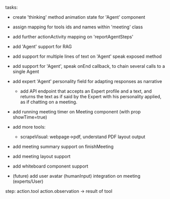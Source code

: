 tasks:
- create 'thinking' method animation state for 'Agent' component
- assign mapping for tools ids and names within 'meeting' class
- add further actionActivity mapping on 'reportAgentSteps'
- add 'Agent' support for RAG
- add support for multiple lines of text on 'Agent' speak exposed method
- add support for 'Agent', speak onEnd callback, to chain several calls to a single Agent
- add expert 'Agent' personality field for adapting responses as narrative
    - add API endpoint that accepts an Expert profile and a text, and returns
      the text as if said by the Expert with his personality applied, as if chatting on
      a meeting.
- add running meeting timer on Meeting component (with prop showTime=true)
- add more tools:
    - scrapeVisual: webpage->pdf, understand PDF layout output

- add meeting summary support on finishMeeting
- add meeting layout support
- add whiteboard component support

- (future) add user avatar (humanInput) integration on meeting (experts/User)


step:
    action.tool
    action.observation -> result of tool